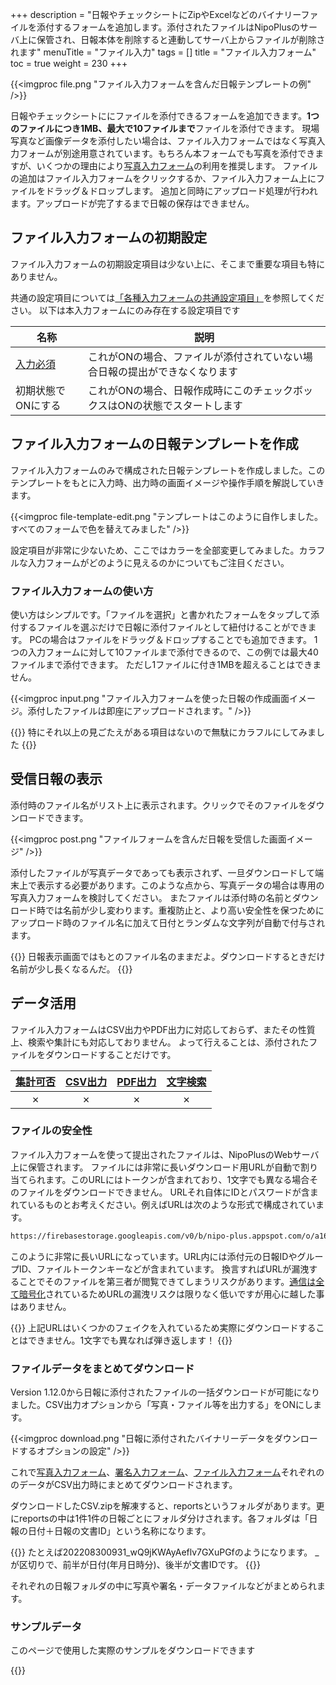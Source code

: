 +++
description = "日報やチェックシートにZipやExcelなどのバイナリーファイルを添付するフォームを追加します。添付されたファイルはNipoPlusのサーバ上に保管され、日報本体を削除すると連動してサーバ上からファイルが削除されます"
menuTitle = "ファイル入力"
tags = []
title = "ファイル入力フォーム"
toc = true
weight = 230
+++

{{<imgproc file.png "ファイル入力フォームを含んだ日報テンプレートの例" />}}

日報やチェックシートににファイルを添付できるフォームを追加できます。**1つのファイルにつき1MB、最大で10ファイルまで**ファイルを添付できます。
現場写真など画像データを添付したい場合は、ファイル入力フォームではなく写真入力フォームが別途用意されています。もちろん本フォームでも写真を添付できますが、いくつかの理由により[写真入力フォーム](/org/groupsetting/template/picture/)の利用を推奨します。
ファイルの追加はファイル入力フォームをクリックするか、ファイル入力フォーム上にファイルをドラッグ＆ドロップします。
追加と同時にアップロード処理が行われます。アップロードが完了するまで日報の保存はできません。

## ファイル入力フォームの初期設定

ファイル入力フォームの初期設定項目は少ない上に、そこまで重要な項目も特にありません。

共通の設定項目については[「各種入力フォームの共通設定項目」]((/org/groupsetting/template/make/#common_setting))を参照してください。
以下は本入力フォームにのみ存在する設定項目です

|名称|説明|
|---|---|
|[入力必須](/blog/required/)|これがONの場合、ファイルが添付されていない場合日報の提出ができなくなります|
|初期状態でONにする|これがONの場合、日報作成時にこのチェックボックスはONの状態でスタートします|

## ファイル入力フォームの日報テンプレートを作成

ファイル入力フォームのみで構成された日報テンプレートを作成しました。このテンプレートをもとに入力時、出力時の画面イメージや操作手順を解説していきます。

{{<imgproc file-template-edit.png "テンプレートはこのように自作しました。すべてのフォームで色を替えてみました" />}}

設定項目が非常に少ないため、ここではカラーを全部変更してみました。カラフルな入力フォームがどのように見えるのかについてもご注目ください。

### ファイル入力フォームの使い方

使い方はシンプルです。「ファイルを選択」と書かれたフォームをタップして添付するファイルを選ぶだけで日報に添付ファイルとして紐付けることができます。
PCの場合はファイルをドラッグ＆ドロップすることでも追加できます。
1つの入力フォームに対して10ファイルまで添付できるので、この例では最大40ファイルまで添付できます。
ただし1ファイルに付き1MBを超えることはできません。

{{<imgproc input.png "ファイル入力フォームを使った日報の作成画面イメージ。添付したファイルは即座にアップロードされます。" />}}

{{<alice pos="right" icon="default">}}
特にそれ以上の見ごたえがある項目はないので無駄にカラフルにしてみました
{{</alice>}}

## 受信日報の表示

添付時のファイル名がリスト上に表示されます。クリックでそのファイルをダウンロードできます。

{{<imgproc post.png "ファイルフォームを含んだ日報を受信した画面イメージ" />}}

添付したファイルが写真データであっても表示されず、一旦ダウンロードして端末上で表示する必要があります。このような点から、写真データの場合は専用の写真入力フォームを検討してください。
またファイルは添付時の名前とダウンロード時では名前が少し変わります。重複防止と、より高い安全性を保つためにアップロード時のファイル名に加えて日付とランダムな文字列が自動で付与されます。

{{<alice pos="right" icon="shield">}}
日報表示画面ではもとのファイル名のままだよ。ダウンロードするときだけ名前が少し長くなるんだ。
{{</alice>}}

## データ活用

ファイル入力フォームはCSV出力やPDF出力に対応しておらず、またその性質上、検索や集計にも対応しておりません。
よって行えることは、添付されたファイルをダウンロードすることだけです。

|[集計可否](/report/analytics/)|[CSV出力](/report/analytics/csv/)|[PDF出力](/report/read/pdf/)|[文字検索](/report/read/list/)|
|:---:|:---:|:---:|:---:|
|✗|✗|✗|✗|

### ファイルの安全性

ファイル入力フォームを使って提出されたファイルは、NipoPlusのWebサーバ上に保管されます。
ファイルには非常に長いダウンロード用URLが自動で割り当てられます。このURLにはトークンが含まれており、1文字でも異なる場合そのファイルをダウンロードできません。
URLそれ自体にIDとパスワードが含まれているものとお考えください。例えばURLは次のような形式で構成されています。

```sh
https://firebasestorage.googleapis.com/v0/b/nipo-plus.appspot.com/o/a16h8Q74slMYzLlsHlCg%2Fnipodefaultgroup%2FAEUfmePA4eTHGPCleVQJ%2F20220510164077Vzm_28CE19C9-B5F3-4E22-A873-2DXDE010EX6A.jpg?alt=media&token=9a6c1908-ea48-zc0e-b858-fd42870b014f9
```

このように非常に長いURLになっています。URL内には添付元の日報IDやグループID、ファイルトークンキーなどが含まれています。
換言すればURLが漏洩することでそのファイルを第三者が閲覧できてしまうリスクがあります。[通信は全て暗号化](/system/security/)されているためURLの漏洩リスクは限りなく低いですが用心に越した事はありません。

{{<alice pos="right" icon="shield">}}
上記URLはいくつかのフェイクを入れているため実際にダウンロードすることはできません。1文字でも異なれば弾き返します！
{{</alice>}}

### ファイルデータをまとめてダウンロード

Version 1.12.0から日報に添付されたファイルの一括ダウンロードが可能になりました。CSV出力オプションから「写真・ファイル等を出力する」をONにします。

{{<imgproc download.png "日報に添付されたバイナリーデータをダウンロードするオプションの設定" />}}

これで[写真入力フォーム](/org/groupsetting/template/picture/)、[署名入力フォーム](/org/groupsetting/template/sign/)、[ファイル入力フォーム](/org/groupsetting/template/file/)それぞれののデータがCSV出力時にまとめてダウンロードされます。

ダウンロードしたCSV.zipを解凍すると、reportsというフォルダがあります。更にreportsの中は1件1件の日報ごとにフォルダ分けされます。各フォルダは「日報の日付＋日報の文書ID」という名称になります。

{{<alice pos="right" icon="ok">}}
たとえば202208300931_wQ9jKWAyAeflv7GXuPGfのようになります。
_が区切りで、前半が日付(年月日時分)、後半が文書IDです。
{{</alice>}}

それぞれの日報フォルダの中に写真や署名・データファイルなどがまとめられます。

### サンプルデータ

このページで使用した実際のサンプルをダウンロードできます

{{<attachments style="orange" />}}
